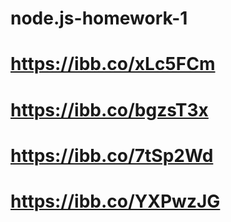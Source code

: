 # node.js-homework-1
# https://ibb.co/xLc5FCm
# https://ibb.co/bgzsT3x
# https://ibb.co/7tSp2Wd
# https://ibb.co/YXPwzJG
